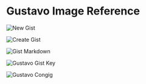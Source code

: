 # Gustavo Image Reference

![New Gist]()

![Create Gist]()

![Gist Markdown]()

![Gustavo Gist Key]()

![Gustavo Congig]()
